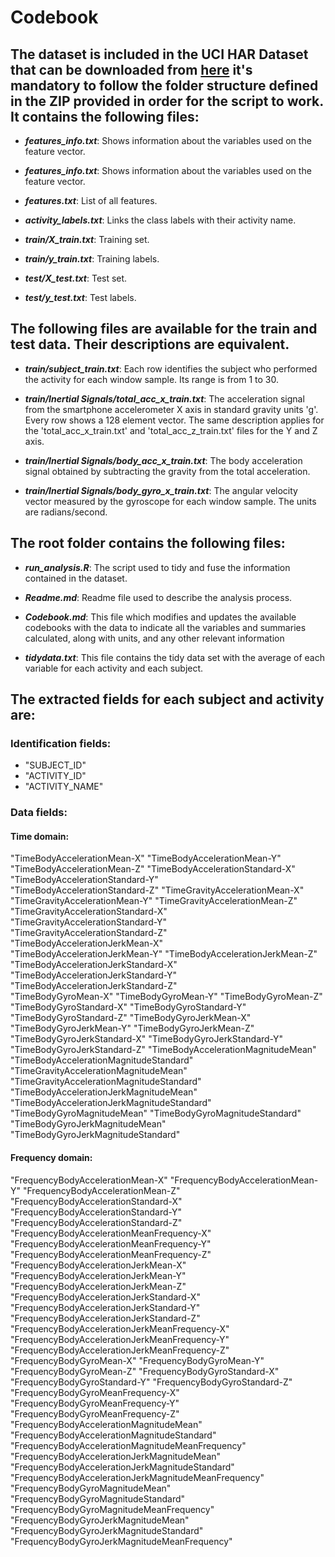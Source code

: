 # Codebook

## The dataset is included in the UCI HAR Dataset that can be downloaded from [here](https://d396qusza40orc.cloudfront.net/getdata%2Fprojectfiles%2FUCI%20HAR%20Dataset.zip) it's mandatory to follow the folder structure defined in the ZIP provided in order for the script to work. It contains the following files:

* **_features_info.txt_**: Shows information about the variables used on the feature vector.

* **_features_info.txt_**: Shows information about the variables used on the feature vector.

* **_features.txt_**: List of all features.

* **_activity_labels.txt_**: Links the class labels with their activity name.

* **_train/X_train.txt_**: Training set.

* **_train/y_train.txt_**: Training labels.

* **_test/X_test.txt_**: Test set.

* **_test/y_test.txt_**: Test labels.

## The following files are available for the train and test data. Their descriptions are equivalent. 

* **_train/subject_train.txt_**: Each row identifies the subject who performed the activity for each window sample. Its range is from 1 to 30. 

* **_train/Inertial Signals/total_acc_x_train.txt_**: The acceleration signal from the smartphone accelerometer X axis in standard gravity units 'g'. Every row shows a 128 element vector. The same description applies for the 'total_acc_x_train.txt' and 'total_acc_z_train.txt' files for the Y and Z axis. 

* **_train/Inertial Signals/body_acc_x_train.txt_**: The body acceleration signal obtained by subtracting the gravity from the total acceleration. 

* **_train/Inertial Signals/body_gyro_x_train.txt_**: The angular velocity vector measured by the gyroscope for each window sample. The units are radians/second. 

## The root folder contains the following files:

* **_run_analysis.R_**: The script used to tidy and fuse the information contained in the dataset. 

* **_Readme.md_**: Readme file used to describe the analysis process. 

* **_Codebook.md_**: This file which modifies and updates the available codebooks with the data to indicate all the variables and summaries calculated, along with units, and any other relevant information 

* **_tidydata.txt_**: This file contains the tidy data set with the average of each variable for each activity and each subject. 

## The extracted fields for each subject and activity are:
### Identification fields:
* "SUBJECT_ID"
* "ACTIVITY_ID"                                        
* "ACTIVITY_NAME" 
### Data fields:
#### Time domain:
"TimeBodyAccelerationMean-X"
"TimeBodyAccelerationMean-Y"
"TimeBodyAccelerationMean-Z"
"TimeBodyAccelerationStandard-X"
"TimeBodyAccelerationStandard-Y"                     
"TimeBodyAccelerationStandard-Z"
"TimeGravityAccelerationMean-X"
"TimeGravityAccelerationMean-Y"
"TimeGravityAccelerationMean-Z"
"TimeGravityAccelerationStandard-X"                   
"TimeGravityAccelerationStandard-Y"                  
"TimeGravityAccelerationStandard-Z"                   
"TimeBodyAccelerationJerkMean-X"                     
"TimeBodyAccelerationJerkMean-Y"
"TimeBodyAccelerationJerkMean-Z"
"TimeBodyAccelerationJerkStandard-X"                  
"TimeBodyAccelerationJerkStandard-Y"                 
"TimeBodyAccelerationJerkStandard-Z"                  
"TimeBodyGyroMean-X"
"TimeBodyGyroMean-Y"
"TimeBodyGyroMean-Z"
"TimeBodyGyroStandard-X"
"TimeBodyGyroStandard-Y"
"TimeBodyGyroStandard-Z"
"TimeBodyGyroJerkMean-X"
"TimeBodyGyroJerkMean-Y"
"TimeBodyGyroJerkMean-Z"
"TimeBodyGyroJerkStandard-X"
"TimeBodyGyroJerkStandard-Y"
"TimeBodyGyroJerkStandard-Z"
"TimeBodyAccelerationMagnitudeMean"                  
"TimeBodyAccelerationMagnitudeStandard"               
"TimeGravityAccelerationMagnitudeMean"               
"TimeGravityAccelerationMagnitudeStandard"            
"TimeBodyAccelerationJerkMagnitudeMean"              
"TimeBodyAccelerationJerkMagnitudeStandard"           
"TimeBodyGyroMagnitudeMean"
"TimeBodyGyroMagnitudeStandard"
"TimeBodyGyroJerkMagnitudeMean"
"TimeBodyGyroJerkMagnitudeStandard"
#### Frequency domain:
"FrequencyBodyAccelerationMean-X"
"FrequencyBodyAccelerationMean-Y"
"FrequencyBodyAccelerationMean-Z"
"FrequencyBodyAccelerationStandard-X"                 
"FrequencyBodyAccelerationStandard-Y"                
"FrequencyBodyAccelerationStandard-Z"                 
"FrequencyBodyAccelerationMeanFrequency-X"           
"FrequencyBodyAccelerationMeanFrequency-Y"            
"FrequencyBodyAccelerationMeanFrequency-Z"           
"FrequencyBodyAccelerationJerkMean-X"                 
"FrequencyBodyAccelerationJerkMean-Y"                
"FrequencyBodyAccelerationJerkMean-Z"                 
"FrequencyBodyAccelerationJerkStandard-X"            
"FrequencyBodyAccelerationJerkStandard-Y"             
"FrequencyBodyAccelerationJerkStandard-Z"            
"FrequencyBodyAccelerationJerkMeanFrequency-X"        
"FrequencyBodyAccelerationJerkMeanFrequency-Y"       
"FrequencyBodyAccelerationJerkMeanFrequency-Z"        
"FrequencyBodyGyroMean-X"
"FrequencyBodyGyroMean-Y"
"FrequencyBodyGyroMean-Z"
"FrequencyBodyGyroStandard-X"
"FrequencyBodyGyroStandard-Y"
"FrequencyBodyGyroStandard-Z"
"FrequencyBodyGyroMeanFrequency-X"                   
"FrequencyBodyGyroMeanFrequency-Y"
"FrequencyBodyGyroMeanFrequency-Z"                   
"FrequencyBodyAccelerationMagnitudeMean"              
"FrequencyBodyAccelerationMagnitudeStandard"         
"FrequencyBodyAccelerationMagnitudeMeanFrequency"     
"FrequencyBodyAccelerationJerkMagnitudeMean"         
"FrequencyBodyAccelerationJerkMagnitudeStandard"      
"FrequencyBodyAccelerationJerkMagnitudeMeanFrequency"
"FrequencyBodyGyroMagnitudeMean"
"FrequencyBodyGyroMagnitudeStandard"                 
"FrequencyBodyGyroMagnitudeMeanFrequency"             
"FrequencyBodyGyroJerkMagnitudeMean"                 
"FrequencyBodyGyroJerkMagnitudeStandard"              
"FrequencyBodyGyroJerkMagnitudeMeanFrequency"  

